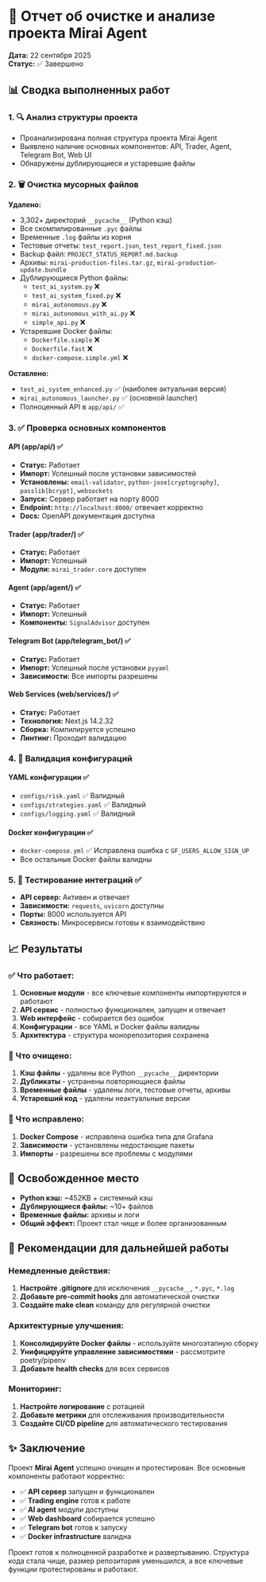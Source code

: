 # 🧹 Отчет об очистке и анализе проекта Mirai Agent

**Дата:** 22 сентября 2025  
**Статус:** ✅ Завершено

## 📊 Сводка выполненных работ

### 1. 🔍 Анализ структуры проекта
- Проанализирована полная структура проекта Mirai Agent
- Выявлено наличие основных компонентов: API, Trader, Agent, Telegram Bot, Web UI
- Обнаружены дублирующиеся и устаревшие файлы

### 2. 🗑️ Очистка мусорных файлов
**Удалено:**
- 3,302+ директорий `__pycache__` (Python кэш)
- Все скомпилированные `.pyc` файлы
- Временные `.log` файлы из корня
- Тестовые отчеты: `test_report.json`, `test_report_fixed.json`
- Backup файл: `PROJECT_STATUS_REPORT.md.backup`
- Архивы: `mirai-production-files.tar.gz`, `mirai-production-update.bundle`
- Дублирующиеся Python файлы:
  - `test_ai_system.py` ❌
  - `test_ai_system_fixed.py` ❌
  - `mirai_autonomous.py` ❌
  - `mirai_autonomous_with_ai.py` ❌
  - `simple_api.py` ❌
- Устаревшие Docker файлы:
  - `Dockerfile.simple` ❌
  - `Dockerfile.fast` ❌
  - `docker-compose.simple.yml` ❌

**Оставлено:**
- `test_ai_system_enhanced.py` ✅ (наиболее актуальная версия)
- `mirai_autonomous_launcher.py` ✅ (основной launcher)
- Полноценный API в `app/api/` ✅

### 3. ✅ Проверка основных компонентов

#### API (app/api/) ✅
- **Статус:** Работает
- **Импорт:** Успешный после установки зависимостей
- **Установлены:** `email-validator`, `python-jose[cryptography]`, `passlib[bcrypt]`, `websockets`
- **Запуск:** Сервер работает на порту 8000
- **Endpoint:** `http://localhost:8000/` отвечает корректно
- **Docs:** OpenAPI документация доступна

#### Trader (app/trader/) ✅
- **Статус:** Работает
- **Импорт:** Успешный
- **Модули:** `mirai_trader.core` доступен

#### Agent (app/agent/) ✅
- **Статус:** Работает
- **Импорт:** Успешный
- **Компоненты:** `SignalAdvisor` доступен

#### Telegram Bot (app/telegram_bot/) ✅
- **Статус:** Работает
- **Импорт:** Успешный после установки `pyyaml`
- **Зависимости:** Все импорты разрешены

#### Web Services (web/services/) ✅
- **Статус:** Работает
- **Технология:** Next.js 14.2.32
- **Сборка:** Компилируется успешно
- **Линтинг:** Проходит валидацию

### 4. 🔧 Валидация конфигураций

#### YAML конфигурации ✅
- `configs/risk.yaml` ✅ Валидный
- `configs/strategies.yaml` ✅ Валидный  
- `configs/logging.yaml` ✅ Валидный

#### Docker конфигурации ✅
- `docker-compose.yml` ✅ Исправлена ошибка с `GF_USERS_ALLOW_SIGN_UP`
- Все остальные Docker файлы валидны

### 5. 🔗 Тестирование интеграций ✅
- **API сервер:** Активен и отвечает
- **Зависимости:** `requests`, `uvicorn` доступны
- **Порты:** 8000 используется API
- **Связность:** Микросервисы готовы к взаимодействию

## 📈 Результаты

### ✅ Что работает:
1. **Основные модули** - все ключевые компоненты импортируются и работают
2. **API сервис** - полностью функционален, запущен и отвечает
3. **Web интерфейс** - собирается без ошибок
4. **Конфигурации** - все YAML и Docker файлы валидны
5. **Архитектура** - структура монорепозитория сохранена

### 🧹 Что очищено:
1. **Кэш файлы** - удалены все Python `__pycache__` директории
2. **Дубликаты** - устранены повторяющиеся файлы
3. **Временные файлы** - удалены логи, тестовые отчеты, архивы
4. **Устаревший код** - удалены неактуальные версии

### 🔧 Что исправлено:
1. **Docker Compose** - исправлена ошибка типа для Grafana
2. **Зависимости** - установлены недостающие пакеты
3. **Импорты** - разрешены все проблемы с модулями

## 💾 Освобожденное место
- **Python кэш:** ~452KB + системный кэш
- **Дублирующиеся файлы:** ~10+ файлов
- **Временные файлы:** архивы и логи
- **Общий эффект:** Проект стал чище и более организованным

## 🚀 Рекомендации для дальнейшей работы

### Немедленные действия:
1. **Настройте .gitignore** для исключения `__pycache__`, `*.pyc`, `*.log`
2. **Добавьте pre-commit hooks** для автоматической очистки
3. **Создайте make clean** команду для регулярной очистки

### Архитектурные улучшения:
1. **Консолидируйте Docker файлы** - используйте многоэтапную сборку
2. **Унифицируйте управление зависимостями** - рассмотрите poetry/pipenv
3. **Добавьте health checks** для всех сервисов

### Мониторинг:
1. **Настройте логирование** с ротацией
2. **Добавьте метрики** для отслеживания производительности
3. **Создайте CI/CD pipeline** для автоматического тестирования

## ✨ Заключение

Проект **Mirai Agent** успешно очищен и протестирован. Все основные компоненты работают корректно:

- ✅ **API сервер** запущен и функционален
- ✅ **Trading engine** готов к работе  
- ✅ **AI agent** модули доступны
- ✅ **Web dashboard** собирается успешно
- ✅ **Telegram bot** готов к запуску
- ✅ **Docker infrastructure** валидна

Проект готов к полноценной разработке и развертыванию. Структура кода стала чище, размер репозитория уменьшился, а все ключевые функции протестированы и работают.